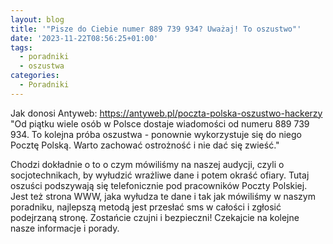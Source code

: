 ```yaml
---
layout: blog
title: '"Pisze do Ciebie numer 889 739 934? Uważaj! To oszustwo"'
date: '2023-11-22T08:56:25+01:00'
tags:
  - poradniki
  - oszustwa
categories:
  - Poradniki
---
```

Jak donosi Antyweb:
https://antyweb.pl/poczta-polska-oszustwo-hackerzy
"Od piątku wiele osób w Polsce dostaje wiadomości od numeru 889 739 934. To kolejna próba oszustwa - ponownie wykorzystuje się do niego Pocztę Polską. Warto zachować ostrożność i nie dać się zwieść."

Chodzi dokładnie o to o czym mówiliśmy na naszej audycji, czyli o socjotechnikach, by wyłudzić wrażliwe dane i potem okraść ofiary.
Tutaj oszuści podszywają się telefonicznie pod pracowników Poczty Polskiej.
Jest też strona WWW, jaka wyłudza te dane i tak jak mówiliśmy w naszym poradniku, najlepszą metodą jest przesłać sms w całości i zgłosić podejrzaną stronę.
Zostańcie czujni i bezpieczni!
Czekajcie na kolejne nasze informacje i porady.
